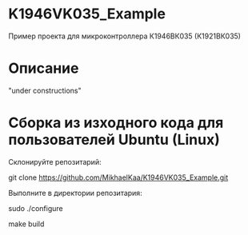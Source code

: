 # K1946VK035_Example
Пример проекта для микроконтроллера К1946ВК035 (К1921ВК035)

# Описание 

"under constructions"

# Сборка из изходного кода для пользователей Ubuntu (Linux)

Склонируйте репозитарий:

git clone https://github.com/MikhaelKaa/K1946VK035_Example.git

Выполните в директории репозитария:

sudo ./configure

make build

